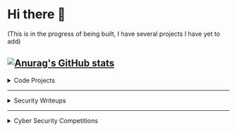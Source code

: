 # Hi there 👋
(This is in the progress of being built, I have several projects I have yet to add)

[![Anurag's GitHub stats](https://github-readme-stats.vercel.app/api?username=LiamWRyan)](https://github.com/anuraghazra/github-readme-stats)
---

<details><summary>Code Projects</summary>
  
# [Project 1: Android Scheduling Application.](https://github.com/LiamWRyan/w21goldwasser) 

### Scheduling Application: Team Goldwasser (Winter 2021) 
Create an Android application for a food court business that will allow the manager to build and view an employee schedule
and deliver that schedule to said employees.
----
              
# [Project 2: Property Assessment GUI.](https://github.com/LiamWRyan/PropertyAssessmentGUI) 

### Edmonton Property Assessment GUI (Fall 2021)
Create a GUI that supports the various querying of property assessments in Edmonton using Edmontons Open Data Portal API.
---
![](https://github.com/LiamWRyan/PropertyAssessmentGUI/blob/main/Images/Read%20Data.jpg)

More projects will be added in the near future...

  </details>

---

  <details><summary>Security Writeups</summary>
  
  <!--- hashlength extension pdf -->
  
  # Seed Labs
  
  
  ## [Hash Length Extension Lab](https://github.com/LiamWRyan/image_src_repo/blob/main/Hash%20Length%20Extension%20Attack%20Lab.pdf)
  ![](https://github.com/LiamWRyan/image_src_repo/blob/main/Hash%20Length%20Exension%20Intro.jpg)

  </details>
  
---

<details><summary>Cyber Security Competitions</summary>
  
# [Validation and Full Report](https://cyberskyline.com/report/1G0N5593TNNP)
  
<p float="center">
  <img src="https://github.com/LiamWRyan/image_src_repo/blob/main/1.jpg" width="450" />
  <img src="https://github.com/LiamWRyan/image_src_repo/blob/main/2.jpg" width="450" /> 
</p>
  

